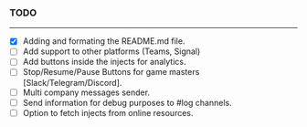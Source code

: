 ### TODO

---

- [x] Adding and formating the README.md file.
- [ ] Add support to other platforms (Teams, Signal)
- [ ] Add buttons inside the injects for analytics.
- [ ] Stop/Resume/Pause Buttons for game masters [Slack/Telegram/Discord].
- [ ] Multi company messages sender.
- [ ] Send information for debug purposes to #log channels.
- [ ] Option to fetch injects from online resources.